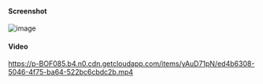 #### Screenshot
![image](https://user-images.githubusercontent.com/7939225/112189468-ab168800-8bc9-11eb-80a4-239b4d06e593.png)

#### Video
https://p-BOF085.b4.n0.cdn.getcloudapp.com/items/yAuD71pN/ed4b6308-5046-4f75-ba64-522bc6cbdc2b.mp4
